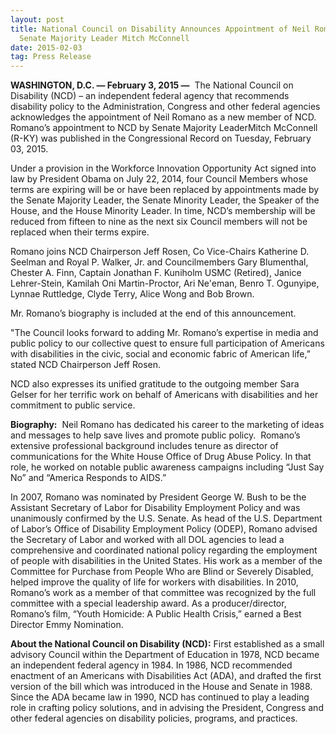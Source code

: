 ```yaml
---
layout: post
title: National Council on Disability Announces Appointment of Neil Romano by
  Senate Majority Leader Mitch McConnell
date: 2015-02-03
tag: Press Release
---
```

**WASHINGTON, D.C. — February 3, 2015 —**  The National Council on Disability (NCD) – an independent federal agency that recommends disability policy to the Administration, Congress and other federal agencies acknowledges the appointment of Neil Romano as a new member of NCD.  Romano’s appointment to NCD by Senate Majority LeaderMitch McConnell (R-KY) was published in the Congressional Record on Tuesday, February 03, 2015.

Under a provision in the Workforce Innovation Opportunity Act signed into law by President Obama on July 22, 2014, four Council Members whose terms are expiring will be or have been replaced by appointments made by the Senate Majority Leader, the Senate Minority Leader, the Speaker of the House, and the House Minority Leader. In time, NCD’s membership will be reduced from fifteen to nine as the next six Council members will not be replaced when their terms expire.

Romano joins NCD Chairperson Jeff Rosen, Co Vice-Chairs Katherine D. Seelman and Royal P. Walker, Jr. and Councilmembers Gary Blumenthal, Chester A. Finn, Captain Jonathan F. Kuniholm USMC (Retired), Janice Lehrer-Stein, Kamilah Oni Martin-Proctor, Ari Ne'eman, Benro T. Ogunyipe, Lynnae Ruttledge, Clyde Terry, Alice Wong and Bob Brown.  

Mr. Romano’s biography is included at the end of this announcement.

"The Council looks forward to adding Mr. Romano’s expertise in media and public policy to our collective quest to ensure full participation of Americans with disabilities in the civic, social and economic fabric of American life,” stated NCD Chairperson Jeff Rosen.

NCD also expresses its unified gratitude to the outgoing member Sara Gelser for her terrific work on behalf of Americans with disabilities and her commitment to public service.

**Biography:**  Neil Romano has dedicated his career to the marketing of ideas and messages to help save lives and promote public policy.  Romano’s extensive professional background includes tenure as director of communications for the White House Office of Drug Abuse Policy. In that role, he worked on notable public awareness campaigns including “Just Say No” and “America Responds to AIDS.”

In 2007, Romano was nominated by President George W. Bush to be the Assistant Secretary of Labor for Disability Employment Policy and was unanimously confirmed by the U.S. Senate. As head of the U.S. Department of Labor’s Office of Disability Employment Policy (ODEP), Romano advised the Secretary of Labor and worked with all DOL agencies to lead a comprehensive and coordinated national policy regarding the employment of people with disabilities in the United States. His work as a member of the Committee for Purchase from People Who are Blind or Severely Disabled, helped improve the quality of life for workers with disabilities. In 2010, Romano’s work as a member of that committee was recognized by the full committee with a special leadership award. As a producer/director, Romano’s film, “Youth Homicide: A Public Health Crisis,” earned a Best Director Emmy Nomination.

**About the National Council on Disability (NCD):** First established as a small advisory Council within the Department of Education in 1978, NCD became an independent federal agency in 1984. In 1986, NCD recommended enactment of an Americans with Disabilities Act (ADA), and drafted the first version of the bill which was introduced in the House and Senate in 1988. Since the ADA became law in 1990, NCD has continued to play a leading role in crafting policy solutions, and in advising the President, Congress and other federal agencies on disability policies, programs, and practices.